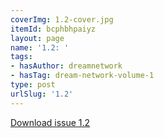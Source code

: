 ```yaml
---
coverImg: 1.2-cover.jpg
itemId: bcphbhpaiyz
layout: page
name: '1.2: '
tags:
- hasAuthor: dreamnetwork
- hasTag: dream-network-volume-1
type: post
urlSlug: '1.2'
---
```

<a href="../files/pdfs/Volume_1/1.2_Dream_Network_Bulletin_Vol.1_Issue_2.pdf" download="">Download issue 1.2</a>